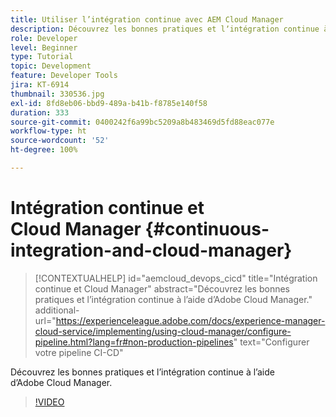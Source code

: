 ```yaml
---
title: Utiliser l’intégration continue avec AEM Cloud Manager
description: Découvrez les bonnes pratiques et lʼintégration continue à lʼaide dʼAdobe Cloud Manager.
role: Developer
level: Beginner
type: Tutorial
topic: Development
feature: Developer Tools
jira: KT-6914
thumbnail: 330536.jpg
exl-id: 8fd8eb06-bbd9-489a-b41b-f8785e140f58
duration: 333
source-git-commit: 0400242f6a99bc5209a8b483469d5fd88eac077e
workflow-type: ht
source-wordcount: '52'
ht-degree: 100%

---
```


# Intégration continue et Cloud Manager {#continuous-integration-and-cloud-manager}

>[!CONTEXTUALHELP]
>id="aemcloud_devops_cicd"
>title="Intégration continue et Cloud Manager"
>abstract="Découvrez les bonnes pratiques et lʼintégration continue à lʼaide dʼAdobe Cloud Manager."
>additional-url="https://experienceleague.adobe.com/docs/experience-manager-cloud-service/implementing/using-cloud-manager/configure-pipeline.html?lang=fr#non-production-pipelines" text="Configurer votre pipeline CI-CD"

Découvrez les bonnes pratiques et lʼintégration continue à lʼaide dʼAdobe Cloud Manager.

>[!VIDEO](https://video.tv.adobe.com/v/330536?quality=12&learn=on)
